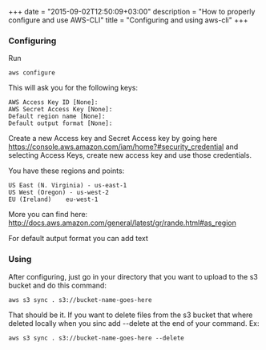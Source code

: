 +++
date = "2015-09-02T12:50:09+03:00"
description = "How to properly configure and use AWS-CLI"
title = "Configuring and using aws-cli"
+++

### Configuring
Run
```
aws configure
```
This will ask you for the following keys:
```
AWS Access Key ID [None]:
AWS Secret Access Key [None]:
Default region name [None]:
Default output format [None]: 
```

Create a new Access key and Secret Access key by going here https://console.aws.amazon.com/iam/home?#security_credential and selecting Access Keys, create new access key and use those credentials.


You have these regions and points:

```
US East (N. Virginia) -	us-east-1
US West (Oregon) - us-west-2
EU (Ireland)	eu-west-1
```
More you can find here: http://docs.aws.amazon.com/general/latest/gr/rande.html#as_region

For default autput format you can add text

### Using

After configuring, just go in your directory that you want to upload to the s3 bucket and do this command:

```
aws s3 sync . s3://bucket-name-goes-here
```

That should be it. If you want to delete files from the s3 bucket that where deleted locally when you sinc add --delete at the end of your command. Ex:

```
aws s3 sync . s3://bucket-name-goes-here --delete
```

